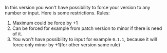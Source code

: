 In this version you won't have possibility to force your version to any number or input. Here is some restrictions.
Rules:
1. Maximum could be force by +1
2. Can be forced for example from patch version to minor if there is need of it.
3. You won't have possibility to input for example `0.1.1`, because it will force only minor by +1(for other version same rule)